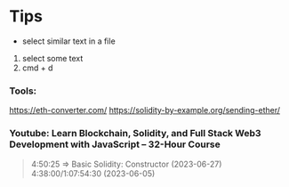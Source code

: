 # Tips

- select similar text in a file 
1. select some text
2. cmd + d 



### Tools:
https://eth-converter.com/
https://solidity-by-example.org/sending-ether/


### Youtube: Learn Blockchain, Solidity, and Full Stack Web3 Development with JavaScript – 32-Hour Course
> 4:50:25 => Basic Solidity: Constructor (2023-06-27)
> 4:38:00/1:07:54:30 (2023-06-05)
